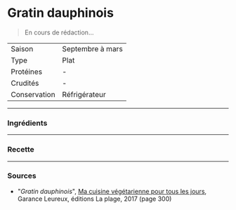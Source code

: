 # Gratin dauphinois

> En cours de rédaction...

| | |
|:---|:---|
| Saison | Septembre à mars |
| Type | Plat |
| Protéines | - |
| Crudités | - |
| Conservation | Réfrigérateur |

---

### Ingrédients


---

### Recette


---

### Sources

* "*Gratin dauphinois*", [Ma cuisine végétarienne pour tous les jours](https://www.laplage.fr/catalogue/ma-cuisine-vegetarienne-pour-tous-les-jours-garance-leureux-2/), Garance Leureux, éditions La plage, 2017 (page 300)
